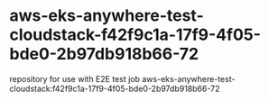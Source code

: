 # aws-eks-anywhere-test-cloudstack-f42f9c1a-17f9-4f05-bde0-2b97db918b66-72
repository for use with E2E test job aws-eks-anywhere-test-cloudstack:f42f9c1a-17f9-4f05-bde0-2b97db918b66-72
